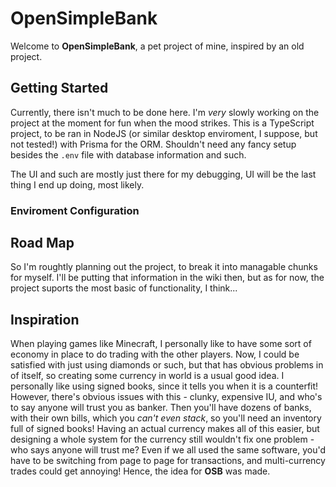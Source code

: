 # OpenSimpleBank
Welcome to **OpenSimpleBank**, a pet project of mine, inspired by an old project. 

## Getting Started
Currently, there isn't much to be done here. I'm *very* slowly working on the project at the moment for fun when the mood strikes. This is a TypeScript project, to be ran in NodeJS (or similar desktop enviroment, I suppose, but not tested!) with Prisma for the ORM. Shouldn't need any fancy setup besides the `.env` file with database information and such.

The UI and such are mostly just there for my debugging, UI will be the last thing I end up doing, most likely.

### Enviroment Configuration

## Road Map
So I'm roughtly planning out the project, to break it into managable chunks for myself. I'll be putting that information in the wiki then,
but as for now, the project suports the most basic of functionality, I think...

## Inspiration
When playing games like Minecraft, I personally like to have some sort of economy in place to do trading with the other players. Now, I could be satisfied with just using diamonds or such, but that has obvious problems in of itself, so creating some currency in world is a usual good idea. I personally like using signed books, since it tells you when it is a counterfit! However, there's obvious issues with this - clunky, expensive IU, and who's to say anyone will trust you as banker. Then you'll have dozens of banks, with their own bills, which you *can't even stack*, so you'll need an inventory full of signed books!
Having an actual currency makes all of this easier, but designing a whole system for the currency still wouldn't fix one problem - who says anyone will trust me? Even if we all used the same software, you'd have to be switching from page to page for transactions, and multi-currency trades could get annoying! Hence, the idea for **OSB** was made.